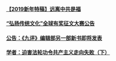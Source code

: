 #### [【2019新年特稿】远离中共是福](../pages/nsc424/n10942748.md?t=07181302)
#### [“弘扬传统文化”全球有奖征文大赛公告](../pages/nsc424/n10889849.md?t=07181302)
#### [公告：《九评》编辑部另一部新书即将发表](../pages/nsc424/n10405104.md?t=07181302)
#### [学者：迫害法轮功令共产主义走向失败（下）](../pages/nsc424/n10009951.md?t=07181302)
